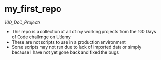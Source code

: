 # my_first_repo #

_100_DoC_Projects_

+ This repo is a collection of all of my working projects from the 100 Days of Code challenge on Udemy
+ These are not scripts to use in a production environment
+ Some scripts may not run due to lack of imported data or simply because I have not yet gone back and fixed the bugs
